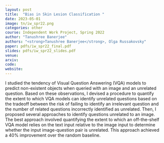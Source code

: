 ```yaml
---
layout: post
title:  "Bias in Skin Lesion Classification	"
date: 2023-05-01
image: tn/iw_spr22.png
categories: other
course: Independent Work Project, Spring 2022
author: "Tanushree Banerjee"
authors: "<strong>Tanushree Banerjee</strong>, Olga Russakovsky"
paper: pdfs/iw_spr22_final.pdf
slides: pdfs/iw_spr22_slides.pdf
venue: 
arxiv: 
code: 
website: 
---
```

I studied the tendency of Visual Question Answering (VQA) models to predict non-existent objects when queried with an image and an unrelated question. Based on these observations, I devised a procedure to quantify the extent to which VQA models can identify unrelated questions based on the tradeoff between the risk of failing to identify an irrelevant question and the number of related questions incorrectly identified as unrelated. Then, I proposed several approaches to identify questions unrelated to an image. The best approach involved quantifying the extent to which an off-the-shelf VQA model relies on the text input relative to the image input to determine whether the input image-question pair is unrelated. This approach achieved a 40% improvement over the random baseline.
